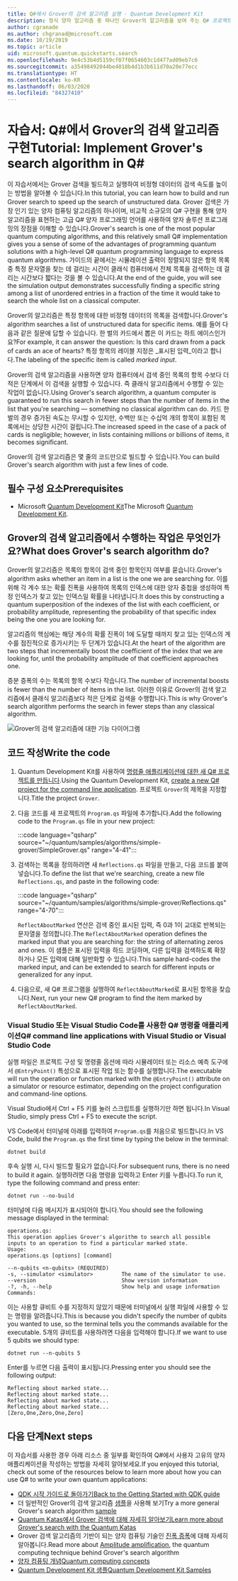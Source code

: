 ```yaml
---
title: Q#에서 Grover의 검색 알고리즘 실행 - Quantum Development Kit
description: 정식 양자 알고리즘 중 하나인 Grover의 알고리즘을 보여 주는 Q# 프로젝트를 빌드합니다.
author: cgranade
ms.author: chgranad@microsoft.com
ms.date: 10/19/2019
ms.topic: article
uid: microsoft.quantum.quickstarts.search
ms.openlocfilehash: 9e4c53b4d5159cf07f0654603c1d477ad09eb7c6
ms.sourcegitcommit: a35498492044be4018b4d1b3b611d70a20e77ecc
ms.translationtype: HT
ms.contentlocale: ko-KR
ms.lasthandoff: 06/03/2020
ms.locfileid: "84327410"
---
```

# <a name="tutorial-implement-grovers-search-algorithm-in-q"></a><span data-ttu-id="6869d-103">자습서: Q\#에서 Grover의 검색 알고리즘 구현</span><span class="sxs-lookup"><span data-stu-id="6869d-103">Tutorial: Implement Grover's search algorithm in Q\#</span></span>

<span data-ttu-id="6869d-104">이 자습서에서는 Grover 검색을 빌드하고 실행하여 비정형 데이터의 검색 속도를 높이는 방법을 알아볼 수 있습니다.</span><span class="sxs-lookup"><span data-stu-id="6869d-104">In this tutorial, you can learn how to build and run Grover search to speed up the search of unstructured data.</span></span>  <span data-ttu-id="6869d-105">Grover 검색은 가장 인기 있는 양자 컴퓨팅 알고리즘의 하나이며, 비교적 소규모의 Q# 구현을 통해 양자 알고리즘을 표현하는 고급 Q# 양자 프로그래밍 언어를 사용하여 양자 솔루션 프로그래밍의 장점을 이해할 수 있습니다.</span><span class="sxs-lookup"><span data-stu-id="6869d-105">Grover's search is one of the most popular quantum computing algorithms, and this relatively small Q# implementation gives you a sense of some of the advantages of programming quantum solutions with a high-level Q# quantum programming language to express quantum algorithms.</span></span>  <span data-ttu-id="6869d-106">가이드의 끝에서는 시뮬레이션 출력이 정렬되지 않은 항목 목록 중 특정 문자열을 찾는 데 걸리는 시간이 클래식 컴퓨터에서 전체 목록을 검색하는 데 걸리는 시간보다 짧다는 것을 볼 수 있습니다.</span><span class="sxs-lookup"><span data-stu-id="6869d-106">At the end of the guide, you will see the simulation output demonstrates successfully finding a specific string among a list of unordered entries in a fraction of the time it would take to search the whole list on a classical computer.</span></span>

<span data-ttu-id="6869d-107">Grover의 알고리즘은 특정 항목에 대한 비정형 데이터의 목록을 검색합니다.</span><span class="sxs-lookup"><span data-stu-id="6869d-107">Grover's algorithm searches a list of unstructured data for specific items.</span></span> <span data-ttu-id="6869d-108">예를 들어 다음과 같은 질문에 답할 수 있습니다. 한 벌의 카드에서 뽑은 이 카드는 하트 에이스인가요?</span><span class="sxs-lookup"><span data-stu-id="6869d-108">For example, it can answer the question: Is this card drawn from a pack of cards an ace of hearts?</span></span> <span data-ttu-id="6869d-109">특정 항목의 레이블 지정은 _표시된 입력_이라고 합니다.</span><span class="sxs-lookup"><span data-stu-id="6869d-109">The labeling of the specific item is called _marked input_.</span></span>

<span data-ttu-id="6869d-110">Grover의 검색 알고리즘을 사용하면 양자 컴퓨터에서 검색 중인 목록의 항목 수보다 더 적은 단계에서 이 검색을 실행할 수 있습니다. 즉 클래식 알고리즘에서 수행할 수 있는 작업이 없습니다.</span><span class="sxs-lookup"><span data-stu-id="6869d-110">Using Grover's search algorithm, a quantum computer is guaranteed to run this search in fewer steps than the number of items in the list that you're searching — something no classical algorithm can do.</span></span> <span data-ttu-id="6869d-111">카드 한 벌의 경우 증가된 속도는 무시할 수 있지만, 수백만 또는 수십억 개의 항목이 포함된 목록에서는 상당한 시간이 걸립니다.</span><span class="sxs-lookup"><span data-stu-id="6869d-111">The increased speed in the case of a pack of cards is negligible; however, in lists containing millions or billions of items, it becomes significant.</span></span>

<span data-ttu-id="6869d-112">Grover의 검색 알고리즘은 몇 줄의 코드만으로 빌드할 수 있습니다.</span><span class="sxs-lookup"><span data-stu-id="6869d-112">You can build Grover's search algorithm with just a few lines of code.</span></span>

## <a name="prerequisites"></a><span data-ttu-id="6869d-113">필수 구성 요소</span><span class="sxs-lookup"><span data-stu-id="6869d-113">Prerequisites</span></span>

- <span data-ttu-id="6869d-114">Microsoft [Quantum Development Kit][install]</span><span class="sxs-lookup"><span data-stu-id="6869d-114">The Microsoft [Quantum Development Kit][install].</span></span>

## <a name="what-does-grovers-search-algorithm-do"></a><span data-ttu-id="6869d-115">Grover의 검색 알고리즘에서 수행하는 작업은 무엇인가요?</span><span class="sxs-lookup"><span data-stu-id="6869d-115">What does Grover's search algorithm do?</span></span>

<span data-ttu-id="6869d-116">Grover의 알고리즘은 목록의 항목이 검색 중인 항목인지 여부를 묻습니다.</span><span class="sxs-lookup"><span data-stu-id="6869d-116">Grover's algorithm asks whether an item in a list is the one we are searching for.</span></span> <span data-ttu-id="6869d-117">이를 위해 각 계수 또는 확률 진폭을 사용하여 목록의 인덱스에 대한 양자 중첩을 생성하여 특정 인덱스가 찾고 있는 인덱스일 확률을 나타냅니다.</span><span class="sxs-lookup"><span data-stu-id="6869d-117">It does this by constructing a quantum superposition of the indexes of the list with each coefficient, or probability amplitude, representing the probability of that specific index being the one you are looking for.</span></span>

<span data-ttu-id="6869d-118">알고리즘의 핵심에는 해당 계수의 확률 진폭이 1에 도달할 때까지 찾고 있는 인덱스의 계수를 점진적으로 증가시키는 두 단계가 있습니다.</span><span class="sxs-lookup"><span data-stu-id="6869d-118">At the heart of the algorithm are two steps that incrementally boost the coefficient of the index that we are looking for, until the probability amplitude of that coefficient approaches one.</span></span>

<span data-ttu-id="6869d-119">증분 증폭의 수는 목록의 항목 수보다 작습니다.</span><span class="sxs-lookup"><span data-stu-id="6869d-119">The number of incremental boosts is fewer than the number of items in the list.</span></span> <span data-ttu-id="6869d-120">이러한 이유로 Grover의 검색 알고리즘에서 클래식 알고리즘보다 적은 단계로 검색을 수행합니다.</span><span class="sxs-lookup"><span data-stu-id="6869d-120">This is why Grover's search algorithm performs the search in fewer steps than any classical algorithm.</span></span>

![Grover의 검색 알고리즘에 대한 기능 다이어그램](~/media/grover.png)

## <a name="write-the-code"></a><span data-ttu-id="6869d-122">코드 작성</span><span class="sxs-lookup"><span data-stu-id="6869d-122">Write the code</span></span>

1. <span data-ttu-id="6869d-123">Quantum Development Kit를 사용하여 [명령줄 애플리케이션에 대한 새 Q# 프로젝트를 만듭니다](xref:microsoft.quantum.install.standalone).</span><span class="sxs-lookup"><span data-stu-id="6869d-123">Using the Quantum Development Kit, [create a new Q# project for the command line application](xref:microsoft.quantum.install.standalone).</span></span> <span data-ttu-id="6869d-124">프로젝트 `Grover`의 제목을 지정합니다.</span><span class="sxs-lookup"><span data-stu-id="6869d-124">Title the project `Grover`.</span></span>

1. <span data-ttu-id="6869d-125">다음 코드를 새 프로젝트의 `Program.qs` 파일에 추가합니다.</span><span class="sxs-lookup"><span data-stu-id="6869d-125">Add the following code to the `Program.qs` file in your new project:</span></span>

    :::code language="qsharp" source="~/quantum/samples/algorithms/simple-grover/SimpleGrover.qs" range="4-41":::

1. <span data-ttu-id="6869d-126">검색하는 목록을 정의하려면 새 `Reflections.qs` 파일을 만들고, 다음 코드를 붙여넣습니다.</span><span class="sxs-lookup"><span data-stu-id="6869d-126">To define the list that we're searching, create a new file `Reflections.qs`, and paste in the following code:</span></span>

    :::code language="qsharp" source="~/quantum/samples/algorithms/simple-grover/Reflections.qs" range="4-70":::

    <span data-ttu-id="6869d-127">`ReflectAboutMarked` 연산은 검색 중인 표시된 입력, 즉 0과 1이 교대로 반복되는 문자열을 정의합니다.</span><span class="sxs-lookup"><span data-stu-id="6869d-127">The `ReflectAboutMarked` operation defines the marked input that you are searching for: the string of alternating zeros and ones.</span></span> <span data-ttu-id="6869d-128">이 샘플은 표시된 입력을 하드 코딩하며, 다른 입력을 검색하도록 확장하거나 모든 입력에 대해 일반화할 수 있습니다.</span><span class="sxs-lookup"><span data-stu-id="6869d-128">This sample hard-codes the marked input, and can be extended to search for different inputs or generalized for any input.</span></span>

1. <span data-ttu-id="6869d-129">다음으로, 새 Q# 프로그램을 실행하여 `ReflectAboutMarked`로 표시된 항목을 찾습니다.</span><span class="sxs-lookup"><span data-stu-id="6869d-129">Next, run your new Q# program to find the item marked by `ReflectAboutMarked`.</span></span>

### <a name="q-command-line-applications-with-visual-studio-or-visual-studio-code"></a><span data-ttu-id="6869d-130">Visual Studio 또는 Visual Studio Code를 사용한 Q# 명령줄 애플리케이션</span><span class="sxs-lookup"><span data-stu-id="6869d-130">Q# command line applications with Visual Studio or Visual Studio Code</span></span>

<span data-ttu-id="6869d-131">실행 파일은 프로젝트 구성 및 명령줄 옵션에 따라 시뮬레이터 또는 리소스 예측 도구에서 `@EntryPoint()` 특성으로 표시된 작업 또는 함수를 실행합니다.</span><span class="sxs-lookup"><span data-stu-id="6869d-131">The executable will run the operation or function marked with the `@EntryPoint()` attribute on a simulator or resource estimator, depending on the project configuration and command-line options.</span></span>

<span data-ttu-id="6869d-132">Visual Studio에서 Ctrl + F5 키를 눌러 스크립트를 실행하기만 하면 됩니다.</span><span class="sxs-lookup"><span data-stu-id="6869d-132">In Visual Studio, simply press Ctrl + F5 to execute the script.</span></span>

<span data-ttu-id="6869d-133">VS Code에서 터미널에 아래를 입력하여 `Program.qs`를 처음으로 빌드합니다.</span><span class="sxs-lookup"><span data-stu-id="6869d-133">In VS Code, build the `Program.qs` the first time by typing the below in the terminal:</span></span>

```Command line
dotnet build
```

<span data-ttu-id="6869d-134">후속 실행 시, 다시 빌드할 필요가 없습니다.</span><span class="sxs-lookup"><span data-stu-id="6869d-134">For subsequent runs, there is no need to build it again.</span></span> <span data-ttu-id="6869d-135">실행하려면 다음 명령을 입력하고 Enter 키를 누릅니다.</span><span class="sxs-lookup"><span data-stu-id="6869d-135">To run it, type the following command and press enter:</span></span>

```Command line
dotnet run --no-build
```

<span data-ttu-id="6869d-136">터미널에 다음 메시지가 표시되어야 합니다.</span><span class="sxs-lookup"><span data-stu-id="6869d-136">You should see the following message displayed in the terminal:</span></span>

```
operations.qs:
This operation applies Grover's algorithm to search all possible inputs to an operation to find a particular marked state.
Usage:
operations.qs [options] [command]

--n-qubits <n-qubits> (REQUIRED)
-s, --simulator <simulator>         The name of the simulator to use.
--version                           Show version information
-?, -h, --help                      Show help and usage information
Commands:
```

<span data-ttu-id="6869d-137">이는 사용할 큐비트 수를 지정하지 않았기 때문에 터미널에서 실행 파일에 사용할 수 있는 명령을 알려줍니다.</span><span class="sxs-lookup"><span data-stu-id="6869d-137">This is because you didn't specify the number of qubits you wanted to use, so the terminal tells you the commands available for the executable.</span></span> <span data-ttu-id="6869d-138">5개의 큐비트를 사용하려면 다음을 입력해야 합니다.</span><span class="sxs-lookup"><span data-stu-id="6869d-138">If we want to use 5 qubits we should type:</span></span>

```Command line
dotnet run --n-qubits 5
```

<span data-ttu-id="6869d-139">Enter를 누르면 다음 출력이 표시됩니다.</span><span class="sxs-lookup"><span data-stu-id="6869d-139">Pressing enter you should see the following output:</span></span>

```
Reflecting about marked state...
Reflecting about marked state...
Reflecting about marked state...
Reflecting about marked state...
[Zero,One,Zero,One,Zero]
```

## <a name="next-steps"></a><span data-ttu-id="6869d-140">다음 단계</span><span class="sxs-lookup"><span data-stu-id="6869d-140">Next steps</span></span>

<span data-ttu-id="6869d-141">이 자습서를 사용한 경우 아래 리소스 중 일부를 확인하여 Q#에서 사용자 고유의 양자 애플리케이션을 작성하는 방법을 자세히 알아보세요.</span><span class="sxs-lookup"><span data-stu-id="6869d-141">If you enjoyed this tutorial, check out some of the resources below to learn more about how you can use Q# to write your own quantum applications:</span></span>

- [<span data-ttu-id="6869d-142">QDK 시작 가이드로 돌아가기</span><span class="sxs-lookup"><span data-stu-id="6869d-142">Back to the Getting Started with QDK guide</span></span>](xref:microsoft.quantum.welcome)
- <span data-ttu-id="6869d-143">더 일반적인 Grover의 검색 알고리즘 [샘플](https://github.com/microsoft/Quantum/tree/master/samples/algorithms/database-search)을 사용해 보기</span><span class="sxs-lookup"><span data-stu-id="6869d-143">Try a more general Grover's search algorithm [sample](https://github.com/microsoft/Quantum/tree/master/samples/algorithms/database-search)</span></span>
- [<span data-ttu-id="6869d-144">Quantum Katas에서 Grover 검색에 대해 자세히 알아보기</span><span class="sxs-lookup"><span data-stu-id="6869d-144">Learn more about Grover's search with the Quantum Katas</span></span>](xref:microsoft.quantum.overview.katas)
- <span data-ttu-id="6869d-145">Grover 검색 알고리즘의 기반이 되는 양자 컴퓨팅 기술인 [진폭 증폭][amplitude-amplification]에 대해 자세히 알아봅니다.</span><span class="sxs-lookup"><span data-stu-id="6869d-145">Read more about [Amplitude amplification][amplitude-amplification], the quantum computing technique behind Grover's search algorithm</span></span>
- [<span data-ttu-id="6869d-146">양자 컴퓨팅 개념</span><span class="sxs-lookup"><span data-stu-id="6869d-146">Quantum computing concepts</span></span>](xref:microsoft.quantum.concepts.intro)
- [<span data-ttu-id="6869d-147">Quantum Development Kit 샘플</span><span class="sxs-lookup"><span data-stu-id="6869d-147">Quantum Development Kit Samples</span></span>](https://docs.microsoft.com/samples/browse/?products=qdk)

<!-- LINKS -->

[install]: xref:microsoft.quantum.install
[amplitude-amplification]: xref:microsoft.quantum.libraries.standard.algorithms#amplitude-amplification
